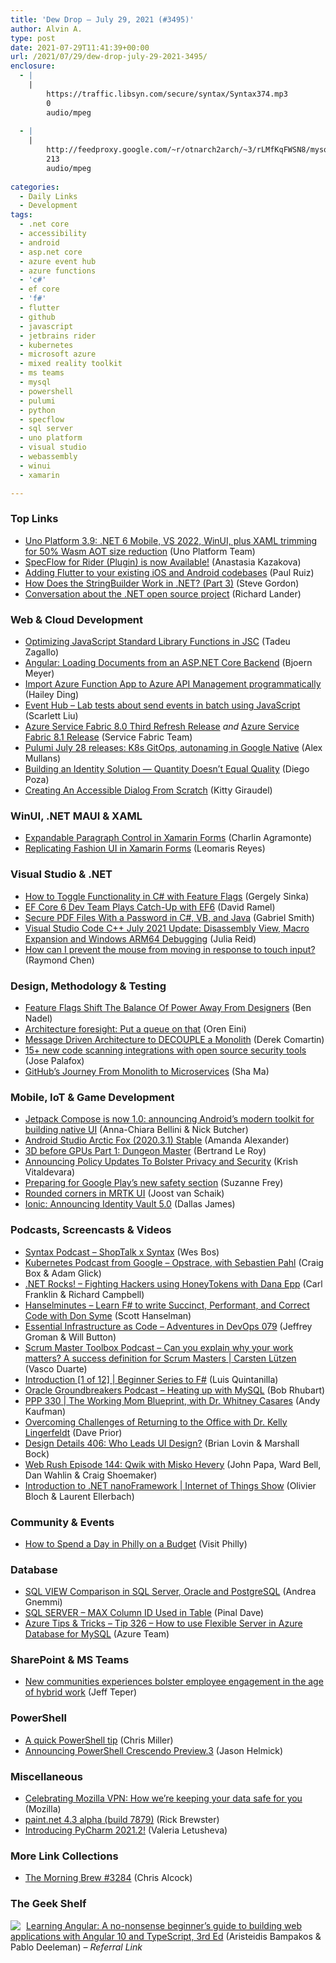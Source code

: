 ```yaml
---
title: 'Dew Drop – July 29, 2021 (#3495)'
author: Alvin A.
type: post
date: 2021-07-29T11:41:39+00:00
url: /2021/07/29/dew-drop-july-29-2021-3495/
enclosure:
  - |
    |
        https://traffic.libsyn.com/secure/syntax/Syntax374.mp3
        0
        audio/mpeg
        
  - |
    |
        http://feedproxy.google.com/~r/otnarch2arch/~3/rLMfKqFWSN8/mysql-audio-podcast.mp3
        213
        audio/mpeg
        
categories:
  - Daily Links
  - Development
tags:
  - .net core
  - accessibility
  - android
  - asp.net core
  - azure event hub
  - azure functions
  - 'c#'
  - ef core
  - 'f#'
  - flutter
  - github
  - javascript
  - jetbrains rider
  - kubernetes
  - microsoft azure
  - mixed reality toolkit
  - ms teams
  - mysql
  - powershell
  - pulumi
  - python
  - specflow
  - sql server
  - uno platform
  - visual studio
  - webassembly
  - winui
  - xamarin

---
```

### <a name="top"></a>Top Links

  * <a href="https://platform.uno/blog/uno-platform-3-9-net-6-mobile-vs-2022-winui-plus-xaml-trimming-for-50-wasm-aot-size-reduction/" target="_blank" rel="noopener">Uno Platform 3.9: .NET 6 Mobile, VS 2022, WinUI, plus XAML trimming for 50% Wasm AOT size reduction</a> (Uno Platform Team)
  * <a href="https://blog.jetbrains.com/dotnet/2021/07/28/specflow-for-rider-plugin/" target="_blank" rel="noopener">SpecFlow for Rider (Plugin) is now Available!</a> (Anastasia Kazakova)
  * <a href="https://medium.com/flutter/adding-flutter-to-your-existing-ios-and-android-codebases-3e2c5a4797c1?source=rss----4da7dfd21a33---4" target="_blank" rel="noopener">Adding Flutter to your existing iOS and Android codebases</a> (Paul Ruiz)
  * <a href="https://www.stevejgordon.co.uk/how-does-the-stringbuilder-work-in-net-part-3-how-appending-works-and-the-stringbuilder-expands" target="_blank" rel="noopener">How Does the StringBuilder Work in .NET? (Part 3)</a> (Steve Gordon)
  * <a href="https://devblogs.microsoft.com/dotnet/conversation-about-the-net-open-source-project/?WT.mc_id=DOP-MVP-4025064" target="_blank" rel="noopener">Conversation about the .NET open source project</a> (Richard Lander)



### <a name="web"></a>Web & Cloud Development

  * <a href="https://webkit.org/blog/11934/optimizing-javascript-standard-library-functions-in-jsc/" target="_blank" rel="noopener">Optimizing JavaScript Standard Library Functions in JSC</a> (Tadeu Zagallo)
  * <a href="https://www.textcontrol.com/blog/2021/07/28/angular-loading-documents-from-an-aspnet-core-backend/" target="_blank" rel="noopener">Angular: Loading Documents from an ASP.NET Core Backend</a> (Bjoern Meyer)
  * <a href="https://techcommunity.microsoft.com/t5/azure-paas-blog/import-azure-function-app-to-azure-api-management/ba-p/2594810?WT.mc_id=DOP-MVP-4025064" target="_blank" rel="noopener">Import Azure Function App to Azure API Management programmatically</a> (Hailey Ding)
  * <a href="https://techcommunity.microsoft.com/t5/azure-paas-blog/event-hub-lab-tests-about-send-events-in-batch-using-javascript/ba-p/2594772?WT.mc_id=DOP-MVP-4025064" target="_blank" rel="noopener">Event Hub – Lab tests about send events in batch using JavaScript</a> (Scarlett Liu)
  * <a href="https://techcommunity.microsoft.com/t5/azure-service-fabric/azure-service-fabric-8-0-third-refresh-release/ba-p/2594180?WT.mc_id=DOP-MVP-4025064" target="_blank" rel="noopener">Azure Service Fabric 8.0 Third Refresh Release</a> _and_ <a href="https://techcommunity.microsoft.com/t5/azure-service-fabric/azure-service-fabric-8-1-release/ba-p/2594194?WT.mc_id=DOP-MVP-4025064" target="_blank" rel="noopener">Azure Service Fabric 8.1 Release</a> (Service Fabric Team)
  * <a href="https://www.pulumi.com/blog/pulumi-release-notes-m59/" target="_blank" rel="noopener">Pulumi July 28 releases: K8s GitOps, autonaming in Google Native</a> (Alex Mullans)
  * <a href="https://auth0.com/blog/building-an-identity-solution-quantity-doesnt-equal-quality/" target="_blank" rel="noopener">Building an Identity Solution — Quantity Doesn’t Equal Quality</a> (Diego Poza)
  * <a href="https://smashingmagazine.com/2021/07/accessible-dialog-from-scratch/" target="_blank" rel="noopener">Creating An Accessible Dialog From Scratch</a> (Kitty Giraudel)



### <a name="silverlight"></a>WinUI, .NET MAUI & XAML

  * <a href="https://xamgirl.com/expandable-paragraph-control-in-xamarin-forms/" target="_blank" rel="noopener">Expandable Paragraph Control in Xamarin Forms</a> (Charlin Agramonte)
  * <a href="https://askxammy.com/replicating-fashion-ui-in-xamarin-forms/" target="_blank" rel="noopener">Replicating Fashion UI in Xamarin Forms</a> (Leomaris Reyes)



### <a name="dotnet"></a>Visual Studio & .NET

  * <a href="https://developer.okta.com/blog/2021/07/28/toggle-feature-flags-csharp" target="_blank" rel="noopener">How to Toggle Functionality in C# with Feature Flags</a> (Gergely Sinka)
  * <a href="https://visualstudiomagazine.com/articles/2021/07/28/efcore6-preview6.aspx" target="_blank" rel="noopener">EF Core 6 Dev Team Plays Catch-Up with EF6</a> (David Ramel)
  * <a href="https://www.leadtools.com/blog/document-imaging/pdf/secure-pdf-files-with-password-csharp-vb-java-code/" target="_blank" rel="noopener">Secure PDF Files With a Password in C#, VB, and Java</a> (Gabriel Smith)
  * <a href="https://devblogs.microsoft.com/cppblog/visual-studio-code-c-july-2021-update-disassembly-view-macro-expansion-and-windows-arm64-debugging/?WT.mc_id=DOP-MVP-4025064" target="_blank" rel="noopener">Visual Studio Code C++ July 2021 Update: Disassembly View, Macro Expansion and Windows ARM64 Debugging</a> (Julia Reid)
  * <a href="https://devblogs.microsoft.com/oldnewthing/20210728-00/?p=105487" target="_blank" rel="noopener">How can I prevent the mouse from moving in response to touch input?</a> (Raymond Chen)



### <a name="design"></a>Design, Methodology & Testing

  * <a href="https://www.bennadel.com/blog/4089-feature-flags-shift-the-balance-of-power-away-from-designers.htm" target="_blank" rel="noopener">Feature Flags Shift The Balance Of Power Away From Designers</a> (Ben Nadel)
  * <a href="http://feedproxy.google.com/~r/AyendeRahien/~3/4IeQ1w2n590/architecture-foresight-put-a-queue-on-that" target="_blank" rel="noopener">Architecture foresight: Put a queue on that</a> (Oren Eini)
  * <a href="https://codeopinion.com/message-driven-architecture-to-decouple-a-monolith/" target="_blank" rel="noopener">Message Driven Architecture to DECOUPLE a Monolith</a> (Derek Comartin)
  * <a href="https://github.blog/2021-07-28-new-code-scanning-integrations-open-source-security-tools/" target="_blank" rel="noopener">15+ new code scanning integrations with open source security tools</a> (Jose Palafox)
  * <a href="https://www.infoq.com/articles/github-monolith-microservices/?utm_campaign=infoq_content&utm_source=infoq&utm_medium=feed&utm_term=global" target="_blank" rel="noopener">GitHub’s Journey From Monolith to Microservices</a> (Sha Ma)



### <a name="mobile"></a>Mobile, IoT & Game Development

  * <a href="http://feedproxy.google.com/~r/blogspot/hsDu/~3/t--n0Ulb3Ao/jetpack-compose-announcement.html" target="_blank" rel="noopener">Jetpack Compose is now 1.0: announcing Android’s modern toolkit for building native UI</a> (Anna-Chiara Bellini & Nick Butcher)
  * <a href="http://feedproxy.google.com/~r/blogspot/hsDu/~3/mmJ9D42xvUA/android-studio-arctic-fox-202031-stable.html" target="_blank" rel="noopener">Android Studio Arctic Fox (2020.3.1) Stable</a> (Amanda Alexander)
  * <a href="https://weblogs.asp.net/bleroy/dungeon-master?WT.mc_id=DOP-MVP-4025064" target="_blank" rel="noopener">3D before GPUs Part 1: Dungeon Master</a> (Bertrand Le Roy)
  * <a href="http://feedproxy.google.com/~r/blogspot/hsDu/~3/VYioVbb7XYM/announcing-policy-updates-to-bolster.html" target="_blank" rel="noopener">Announcing Policy Updates To Bolster Privacy and Security</a> (Krish Vitaldevara)
  * <a href="http://feedproxy.google.com/~r/blogspot/hsDu/~3/Utmc91QySS8/new-google-play-safety-section.html" target="_blank" rel="noopener">Preparing for Google Play’s new safety section</a> (Suzanne Frey)
  * <a href="https://localjoost.github.io/Rounded-corners-in-MRTK-UI/" target="_blank" rel="noopener">Rounded corners in MRTK UI</a> (Joost van Schaik)
  * <a href="https://ionicframework.com/blog/announcing-identity-vault-5-0/" target="_blank" rel="noopener">Ionic: Announcing Identity Vault 5.0</a> (Dallas James)



### <a name="podcasts"></a>Podcasts, Screencasts & Videos

  * <a href="https://traffic.libsyn.com/secure/syntax/Syntax374.mp3" target="_blank" rel="noopener">Syntax Podcast &#8211; ShopTalk x Syntax</a> (Wes Bos)
  * <a href="https://kubernetespodcast.com/episode/156-opstrace/" target="_blank" rel="noopener">Kubernetes Podcast from Google &#8211; Opstrace, with Sebastien Pahl</a> (Craig Box & Adam Glick)
  * <a href="http://www.dotnetrocks.com/default.aspx?ShowNum=1750" target="_blank" rel="noopener">.NET Rocks! &#8211; Fighting Hackers using HoneyTokens with Dana Epp</a> (Carl Franklin & Richard Campbell)
  * <a href="https://www.hanselminutes.com" target="_blank" rel="noopener">Hanselminutes &#8211; Learn F# to write Succinct, Performant, and Correct Code with Don Syme</a> (Scott Hanselman)
  * <a href="https://devchat.tv/adventures-in-devops/essential-infrastructure-as-code-devops-079/" target="_blank" rel="noopener">Essential Infrastructure as Code &#8211; Adventures in DevOps 079</a> (Jeffrey Groman & Will Button)
  * <a href="https://scrummastertoolbox.libsyn.com/can-you-explain-why-your-work-matters-a-success-definition-for-scrum-masters-carsten-ltzen" target="_blank" rel="noopener">Scrum Master Toolbox Podcast &#8211; Can you explain why your work matters? A success definition for Scrum Masters | Carsten Lützen</a> (Vasco Duarte)
  * <a href="http://www.youtube.com/watch?v=yGzu0iDuMNQ" target="_blank" rel="noopener">Introduction [1 of 12] | Beginner Series to F#</a> (Luis Quintanilla)
  * <a href="http://feedproxy.google.com/~r/otnarch2arch/~3/rLMfKqFWSN8/mysql-audio-podcast.mp3" target="_blank" rel="noopener">Oracle Groundbreakers Podcast &#8211; Heating up with MySQL</a> (Bob Rhubart)
  * <a href="https://peopleandprojectspodcast.libsyn.com/ppp-330-the-working-mom-blueprint-with-dr-whitney-casares" target="_blank" rel="noopener">PPP 330 | The Working Mom Blueprint, with Dr. Whitney Casares</a> (Andy Kaufman)
  * <a href="http://feedproxy.google.com/~r/LeadingAgile/~3/lH2Jd58be40/" target="_blank" rel="noopener">Overcoming Challenges of Returning to the Office with Dr. Kelly Lingerfeldt</a> (Dave Prior)
  * <a href="https://designdetails.fm/" target="_blank" rel="noopener">Design Details 406: Who Leads UI Design?</a> (Brian Lovin & Marshall Bock)
  * <a href="https://www.webrush.io/episodes/episode-144-qwik-with-misko-hevery" target="_blank" rel="noopener">Web Rush Episode 144: Qwik with Misko Hevery</a> (John Papa, Ward Bell, Dan Wahlin & Craig Shoemaker)
  * <a href="https://channel9.msdn.com/Shows/Internet-of-Things-Show/Introduction-to-NET-nanoFramework?WT.mc_id=DOP-MVP-4025064" target="_blank" rel="noopener">Introduction to .NET nanoFramework | Internet of Things Show</a> (Olivier Bloch & Laurent Ellerbach)



### <a name="events"></a>Community & Events

  * <a href="https://www.visitphilly.com/articles/philadelphia/how-to-spend-a-day-in-philly-on-a-budget/" target="_blank" rel="noopener">How to Spend a Day in Philly on a Budget</a> (Visit Philly)



### <a name="sql"></a>Database

  * <a href="http://feedproxy.google.com/~r/MSSQLTips-LatestSqlServerTips/~3/eiUpa_4KZok/" target="_blank" rel="noopener">SQL VIEW Comparison in SQL Server, Oracle and PostgreSQL</a> (Andrea Gnemmi)
  * <a href="https://blog.sqlauthority.com/2021/07/29/sql-server-max-column-id-used-in-table/?utm_source=rss&utm_medium=rss&utm_campaign=sql-server-max-column-id-used-in-table" target="_blank" rel="noopener">SQL SERVER – MAX Column ID Used in Table</a> (Pinal Dave)
  * <a href="https://microsoft.github.io/AzureTipsAndTricks/blog/tip326.html" target="_blank" rel="noopener">Azure Tips & Tricks &#8211; Tip 326 &#8211; How to use Flexible Server in Azure Database for MySQL</a> (Azure Team)



### <a name="sp"></a>SharePoint & MS Teams

  * <a href="https://www.microsoft.com/en-us/microsoft-365/blog/2021/07/28/new-communities-experiences-bolster-employee-engagement-in-the-age-of-hybrid-work/" target="_blank" rel="noopener">New communities experiences bolster employee engagement in the age of hybrid work</a> (Jeff Teper)



### <a name="ps"></a>PowerShell

  * <a href="https://rajapet.com/2021/07/28/a-quick-powershell-tip/" target="_blank" rel="noopener">A quick PowerShell tip</a> (Chris Miller)
  * <a href="https://devblogs.microsoft.com/powershell/announcing-powershell-crescendo-preview-3/?WT.mc_id=DOP-MVP-4025064" target="_blank" rel="noopener">Announcing PowerShell Crescendo Preview.3</a> (Jason Helmick)



### <a name="misc"></a>Miscellaneous

  * <a href="https://blog.mozilla.org/en/mozilla/celebrating-mozilla-vpn-how-were-keeping-your-data-safe-for-you/" target="_blank" rel="noopener">Celebrating Mozilla VPN: How we’re keeping your data safe for you</a> (Mozilla)
  * <a href="https://blog.getpaint.net/2021/07/28/paint-net-4-3-alpha-build-7879/" target="_blank" rel="noopener">paint.net 4.3 alpha (build 7879)</a> (Rick Brewster)
  * <a href="https://blog.jetbrains.com/pycharm/2021/07/2021-2/" target="_blank" rel="noopener">Introducing PyCharm 2021.2!</a> (Valeria Letusheva)



### <a name="links"></a>More Link Collections

  * <a href="http://feedproxy.google.com/~r/ReflectivePerspective/~3/XCgO-d7Icm0/" target="_blank" rel="noopener">The Morning Brew #3284</a> (Chris Alcock)



### <a name="shelf"></a>The Geek Shelf

<a href="https://www.amazon.com/Learning-Angular-no-nonsense-applications-TypeScript/dp/1839210664/?tag=amavin-20" target="_blank" rel="noopener"><img decoding="async" align="left" style="margin: 0px 5px 0px 0px; border: 0px currentcolor; border-image: none; float: left; display: inline; background-image: none;" src="https://m.media-amazon.com/images/I/61+Qbwu03kL._AC_UY218_.jpg" border="0" /></a>&nbsp;<a href="https://www.amazon.com/Learning-Angular-no-nonsense-applications-TypeScript/dp/1839210664/?tag=amavin-20" target="_blank" rel="noopener">Learning Angular: A no-nonsense beginner&#8217;s guide to building web applications with Angular 10 and TypeScript, 3rd Ed</a> (Aristeidis Bampakos & Pablo Deeleman) _&#8211; Referral Link_